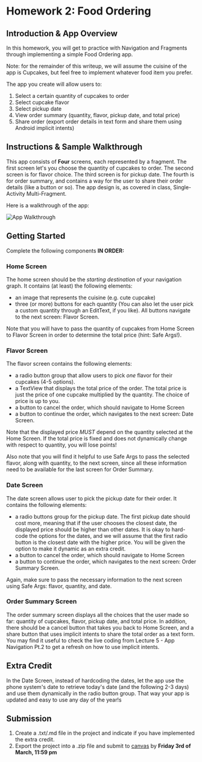 # **Homework 2: Food Ordering**

## **Introduction & App Overview**

In this homework, you will get to practice with Navigation and Fragments through implementing a simple Food Ordering app.

Note: for the remainder of this writeup, we will assume the cuisine of the app is Cupcakes, but feel free to implement whatever food item you prefer.

The app you create will allow users to: 

1. Select a certain quantity of cupcakes to order
2. Select cupcake flavor
3. Select pickup date
4. View order summary (quantity, flavor, pickup date, and total price)
5. Share order (export order details in text form and share them using Android implicit intents)

## **Instructions & Sample Walkthrough**

This app consists of **Four** screens, each represented by a fragment. The first screen let's you choose the quantity of cupcakes to order. The second screen is for flavor choice. The third screen is for pickup date. The fourth is for order summary, and contains a way for the user to share their order details (like a button or so). The app design is, as covered in class, Single-Activity Multi-Fragment.

Here is a walkthrough of the app:

![App Walkthrough](https://media.giphy.com/media/v1.Y2lkPTc5MGI3NjExMTAxYWVjMDgyMzkxMzJlNzIxYzM1MDY1NGM1YWUzYTk0YWUxYzBjMSZjdD1n/ORBnkKEizYDh0TCiCb/giphy.gif)
 

## **Getting Started**

Complete the following components **IN ORDER:**

### **Home Screen**

The home screen should be the _starting destination_ of your navigation graph. It contains (at least) the following elements:

- an image that represents the cuisine (e.g. cute cupcake)
- three (or more) buttons for each quantity (You can also let the user pick a custom quantity through an EditText, if you like). All buttons navigate to the next screen: Flavor Screen.

Note that you will have to pass the quantity of cupcakes from Home Screen to Flavor Screen in order to determine the total price (hint: Safe Args!).

### **Flavor Screen**

The flavor screen contains the following elements:
 
- a radio button group that allow users to pick _one_ flavor for their cupcakes (4-5 options).
- a TextView that displays the total price of the order. The total price is just the price of one cupcake multiplied by the quantity. The choice of price is up to you.
- a button to cancel the order, which should navigate to Home Screen
- a button to continue the order, which navigates to the next screen: Date Screen.

Note that the displayed price _MUST_ depend on the quantity selected at the Home Screen. If the total price is fixed and does not dynamically change with respect to quantity, you will lose points!

Also note that you will find it helpful to use Safe Args to pass the selected flavor, along with quantity, to the next screen, since all these information need to be available for the last screen for Order Summary.

### **Date Screen**

The date screen allows user to pick the pickup date for their order. It contains the following elements:

- a radio buttons group for the pickup date. The first pickup date should cost more, meaning that if the user chooses the closest date, the displayed price should be higher than other dates. It is okay to hard-code the options for the dates, and we will assume that the first radio button is the closest date with the higher price. You will be given the option to make it dynamic as an extra credit.
- a button to cancel the order, which should navigate to Home Screen
- a button to continue the order, which navigates to the next screen: Order Summary Screen.

Again, make sure to pass the necessary information to the next screen using Safe Args: flavor, quantity, and date.

### **Order Summary Screen**

The order summary screen displays all the choices that the user made so far: quantity of cupcakes, flavor, pickup date, and total price. In addition, there should be a cancel button that takes you back to Home Screen, and a share button that uses implicit intents to share the total order as a text form. You may find it useful to check the live coding from Lecture 5 - App Navigation Pt.2 to get a refresh on how to use implicit intents.

## **Extra Credit**

In the Date Screen, instead of hardcoding the dates, let the app use the phone system's date to retrieve today's date (and the following 2-3 days) and use them dynamically in the radio button group. That way your app is updated and easy to use any day of the year!s

## **Submission**

1. Create a .txt/.md file in the project and indicate if you have implemented the extra credit.
2. Export the project into a .zip file and submit to [canvas](https://canvas.upenn.edu/courses/1703225/assignments/11051538) by **Friday 3rd of March, 11:59 pm**
